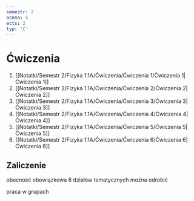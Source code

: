 ```yaml
---
semestr: 2
ocena: 5
ects: 2
typ: 'C'
---
```


# Ćwiczenia
1. [[Notatki/Semestr 2/Fizyka 1.1A/Ćwiczenia/Ćwiczenia 1/Ćwiczenia 1|Ćwiczenia 1]]
2. [[Notatki/Semestr 2/Fizyka 1.1A/Ćwiczenia/Ćwiczenia 2/Ćwiczenia 2|Ćwiczenia 2]]
3. [[Notatki/Semestr 2/Fizyka 1.1A/Ćwiczenia/Ćwiczenia 3/Ćwiczenia 3|Ćwiczenia 3]]
4. [[Notatki/Semestr 2/Fizyka 1.1A/Ćwiczenia/Ćwiczenia 4/Ćwiczenia 4|Ćwiczenia 4]]
5. [[Notatki/Semestr 2/Fizyka 1.1A/Ćwiczenia/Ćwiczenia 5/Ćwiczenia 5|Ćwiczenia 5]]
6. [[Notatki/Semestr 2/Fizyka 1.1A/Ćwiczenia/Ćwiczenia 6/Ćwiczenia 6|Ćwiczenia 6]]

## Zaliczenie

obecność obowiązkowa
6 działów tematycznych
można odrobić

praca w grupach